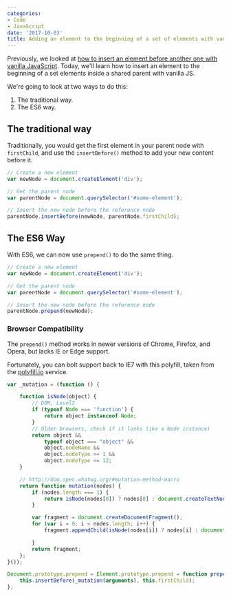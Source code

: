 ```yaml
---
categories:
- Code
- JavaScript
date: '2017-10-03'
title: Adding an element to the beginning of a set of elements with vanilla JavaScript
---
```


Previously, we looked at [how to insert an element before another one with vanilla JavaScript](https://gomakethings.com/how-to-insert-an-element-before-another-one-in-the-dom-with-vanilla-javascript/). Today, we'll learn how to insert an element to the beginning of a set elements inside a shared parent with vanilla JS.

We're going to look at two ways to do this:

1. The traditional way.
2. The ES6 way.

## The traditional way

Traditionally, you would get the first element in your parent node with `firstChild`, and use the `insertBefore()` method to add your new content before it.

```js
// Create a new element
var newNode = document.createElement('div');

// Get the parent node
var parentNode = document.querySelector('#some-element');

// Insert the new node before the reference node
parentNode.insertBefore(newNode, parentNode.firstChild);
```

## The ES6 Way

With ES6, we can now use `prepend()` to do the same thing.

```js
// Create a new element
var newNode = document.createElement('div');

// Get the parent node
var parentNode = document.querySelector('#some-element');

// Insert the new node before the reference node
parentNode.prepend(newNode);
```

### Browser Compatibility

The `prepend()` method works in newer versions of Chrome, Firefox, and Opera, but lacks IE or Edge support.

Fortunately, you can bolt support back to IE7 with this polyfill, taken from the [polyfill.io](http://polyfill.io) service.

```js
var _mutation = (function () {

	function isNode(object) {
		// DOM, Level2
		if (typeof Node === 'function') {
			return object instanceof Node;
		}
		// Older browsers, check if it looks like a Node instance)
		return object &&
			typeof object === "object" &&
			object.nodeName &&
			object.nodeType >= 1 &&
			object.nodeType <= 12;
	}

	// http://dom.spec.whatwg.org/#mutation-method-macro
	return function mutation(nodes) {
		if (nodes.length === 1) {
			return isNode(nodes[0]) ? nodes[0] : document.createTextNode(nodes[0] + '');
		}

		var fragment = document.createDocumentFragment();
		for (var i = 0; i < nodes.length; i++) {
			fragment.appendChild(isNode(nodes[i]) ? nodes[i] : document.createTextNode(nodes[i] + ''));

		}
		return fragment;
	};
}());

Document.prototype.prepend = Element.prototype.prepend = function prepend() {
	this.insertBefore(_mutation(arguments), this.firstChild);
};
```